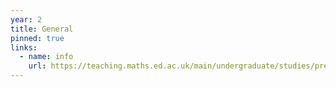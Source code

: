 ```yaml
---
year: 2
title: General
pinned: true
links:
  - name: info
    url: https://teaching.maths.ed.ac.uk/main/undergraduate/studies/pre-honours/year-2
---
```

